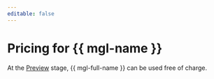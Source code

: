 ```yaml
---
editable: false
---
```


# Pricing for {{ mgl-name }}

At the [Preview](../overview/concepts/launch-stages.md) stage, {{ mgl-full-name }} can be used free of charge.
